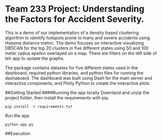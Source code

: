 # Team 233 Project: Understanding the Factors for Accident Severity.
This is a demo of our implementation of a density based clustering algorithm to identify hotspots prone to many and severe accidents using Hvesine distance metric. The demo focuses on interactive visualizing DBSCAN for the top 20 clusters in five different states using 50 and 100 meter radius epsilon overlayed on a map. There are filters on the left side of teh app to update the graphs.

The package contains datastes for five different states used in the dashboard, required python libraries, and python files for running the dashaboard. The dashboard was built using Dash for the main server and interactive components, and Plotly Python to create the interactive plots. 

##Getting Started
####Running the app locally
Downlaod and unzip the project folder, then install the requirements with pip.

```
pip install -r requirements.txt
```

Run the app.
```
python app.py
```

##Execution
